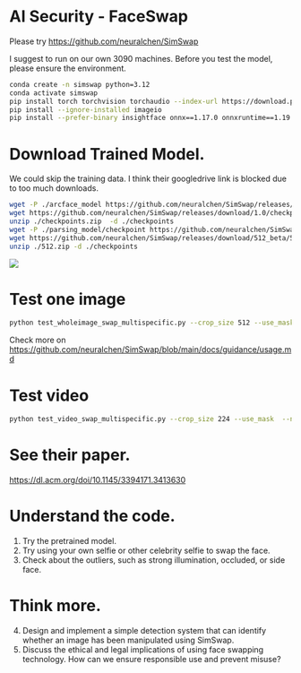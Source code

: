 # AI Security - FaceSwap

Please try https://github.com/neuralchen/SimSwap 

I suggest to run on our own 3090 machines. Before you test the model, please ensure the environment. 

```bash
conda create -n simswap python=3.12
conda activate simswap
pip install torch torchvision torchaudio --index-url https://download.pytorch.org/whl/cu121
pip install --ignore-installed imageio
pip install --prefer-binary insightface onnx==1.17.0 onnxruntime==1.19.2 moviepy==1.0.3 
```

# Download Trained Model. 
We could skip the training data. I think their googledrive link is blocked due to too much downloads.
```bash
wget -P ./arcface_model https://github.com/neuralchen/SimSwap/releases/download/1.0/arcface_checkpoint.tar
wget https://github.com/neuralchen/SimSwap/releases/download/1.0/checkpoints.zip
unzip ./checkpoints.zip  -d ./checkpoints
wget -P ./parsing_model/checkpoint https://github.com/neuralchen/SimSwap/releases/download/1.0/79999_iter.pth
wget https://github.com/neuralchen/SimSwap/releases/download/512_beta/512.zip
unzip ./512.zip -d ./checkpoints
```

![](https://github.com/neuralchen/SimSwap/raw/main/docs/img/multi_face_comparison.png)

# Test one image 
```bash
python test_wholeimage_swap_multispecific.py --crop_size 512 --use_mask  --name people --Arc_path arcface_model/arcface_checkpoint.tar --pic_b_path ./demo_file/multi_people.jpg --output_path ./output/ --multisepcific_dir ./demo_file/multispecific
```
Check more on https://github.com/neuralchen/SimSwap/blob/main/docs/guidance/usage.md 


# Test video
```bash
python test_video_swap_multispecific.py --crop_size 224 --use_mask  --name people --Arc_path arcface_model/arcface_checkpoint.tar --video_path ./demo_file/multi_people_1080p.mp4 --output_path ./output/multi_test_multispecific.mp4 --temp_path ./temp_results --multisepcific_dir ./demo_file/multispecific 
```


# See their paper. 
https://dl.acm.org/doi/10.1145/3394171.3413630 

# Understand the code.
1. Try the pretrained model.
2. Try using your own selfie or other celebrity selfie to swap the face.
3. Check about the outliers, such as strong illumination, occluded, or side face.

# Think more.
4. Design and implement a simple detection system that can identify whether an image has been manipulated using SimSwap. 
5. Discuss the ethical and legal implications of using face swapping technology. How can we ensure responsible use and prevent misuse?
